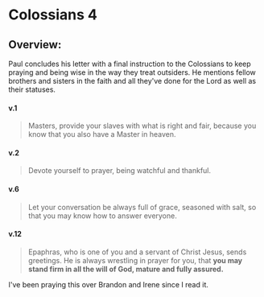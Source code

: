# Colossians 4

## Overview:
Paul concludes his letter with a final instruction to the Colossians to keep praying and being wise in the way they treat outsiders. He mentions fellow brothers and sisters in the faith and all they've done for the Lord as well as their statuses.

#### v.1
>Masters, provide your slaves with what is right and fair, because you know that you also have a Master in heaven.

#### v.2
>Devote yourself to prayer, being watchful and thankful.

#### v.6
>Let your conversation be always full of grace, seasoned with salt, so that you may know how to answer everyone.


#### v.12
>Epaphras, who is one of you and a servant of Christ Jesus, sends greetings. He is always wrestling in prayer for you, that **you may stand firm in all the will of God, mature and fully assured.**

I've been praying this over Brandon and Irene since I read it.
